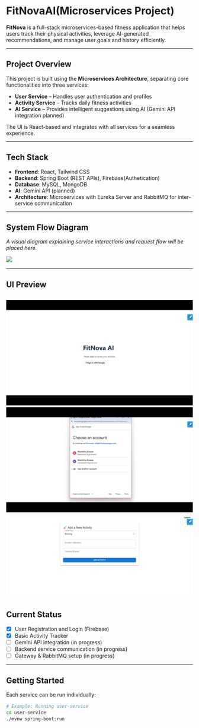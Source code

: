 # FitNovaAI(Microservices Project)

**FitNova** is a full-stack microservices-based fitness application that helps users track their physical activities, leverage AI-generated recommendations, and manage user goals and history efficiently.

---

## Project Overview

This project is built using the **Microservices Architecture**, separating core functionalities into three services:
- **User Service** – Handles user authentication and profiles
- **Activity Service** – Tracks daily fitness activities
- **AI Service** – Provides intelligent suggestions using AI (Gemini API integration planned)

The UI is React-based and integrates with all services for a seamless experience.

---



## Tech Stack

- **Frontend**: React, Tailwind CSS
- **Backend**: Spring Boot (REST APIs), Firebase(Authetication)
- **Database**: MySQL, MongoDB
- **AI**: Gemini API (planned)
- **Architecture**: Microservices with Eureka Server and RabbitMQ for inter-service communication

---

## System Flow Diagram

_A visual diagram explaining service interactions and request flow will be placed here._



![](./Screenshots/flowdiagram.png)



---

## UI Preview

![Homepage](./Screenshots/homepage.png)
![Google SignIn](./Screenshots/signinpage.png)
![ActivityPage](./Screenshots/activitypage.png)
---

## Current Status

- [x] User Registration and Login (Firebase)
- [x] Basic Activity Tracker
- [ ] Gemini API integration (in progress)
- [ ] Backend service communication (in progress)
- [ ] Gateway & RabbitMQ setup (in progress)

---

## Getting Started

Each service can be run individually:

```bash
# Example: Running user-service
cd user-service
./mvnw spring-boot:run

